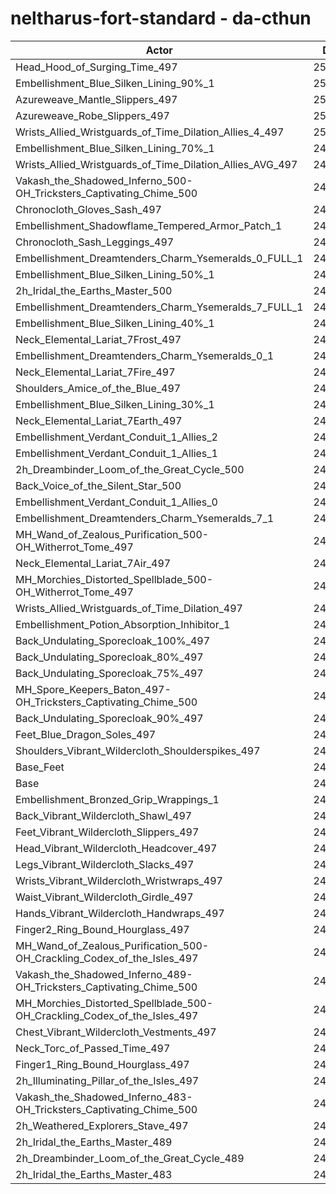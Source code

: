 # neltharus-fort-standard - da-cthun
| Actor | DPS | Increase |
|---|:---:|:---:|
|Head_Hood_of_Surging_Time_497|253469|2.64%|
|Embellishment_Blue_Silken_Lining_90%_1|250842|1.58%|
|Azureweave_Mantle_Slippers_497|250503|1.44%|
|Azureweave_Robe_Slippers_497|250483|1.44%|
|Wrists_Allied_Wristguards_of_Time_Dilation_Allies_4_497|250440|1.42%|
|Embellishment_Blue_Silken_Lining_70%_1|249979|1.23%|
|Wrists_Allied_Wristguards_of_Time_Dilation_Allies_AVG_497|249706|1.12%|
|Vakash_the_Shadowed_Inferno_500-OH_Tricksters_Captivating_Chime_500|249648|1.10%|
|Chronocloth_Gloves_Sash_497|249610|1.08%|
|Embellishment_Shadowflame_Tempered_Armor_Patch_1|249351|0.98%|
|Chronocloth_Sash_Leggings_497|249278|0.95%|
|Embellishment_Dreamtenders_Charm_Ysemeralds_0_FULL_1|249088|0.87%|
|Embellishment_Blue_Silken_Lining_50%_1|249071|0.86%|
|2h_Iridal_the_Earths_Master_500|248786|0.75%|
|Embellishment_Dreamtenders_Charm_Ysemeralds_7_FULL_1|248656|0.70%|
|Embellishment_Blue_Silken_Lining_40%_1|248616|0.68%|
|Neck_Elemental_Lariat_7Frost_497|248441|0.61%|
|Embellishment_Dreamtenders_Charm_Ysemeralds_0_1|248390|0.59%|
|Neck_Elemental_Lariat_7Fire_497|248369|0.58%|
|Shoulders_Amice_of_the_Blue_497|248271|0.54%|
|Embellishment_Blue_Silken_Lining_30%_1|248248|0.53%|
|Neck_Elemental_Lariat_7Earth_497|248141|0.49%|
|Embellishment_Verdant_Conduit_1_Allies_2|248068|0.46%|
|Embellishment_Verdant_Conduit_1_Allies_1|248058|0.45%|
|2h_Dreambinder_Loom_of_the_Great_Cycle_500|248051|0.45%|
|Back_Voice_of_the_Silent_Star_500|248025|0.44%|
|Embellishment_Verdant_Conduit_1_Allies_0|248011|0.43%|
|Embellishment_Dreamtenders_Charm_Ysemeralds_7_1|248006|0.43%|
|MH_Wand_of_Zealous_Purification_500-OH_Witherrot_Tome_497|247995|0.43%|
|Neck_Elemental_Lariat_7Air_497|247872|0.38%|
|MH_Morchies_Distorted_Spellblade_500-OH_Witherrot_Tome_497|247758|0.33%|
|Wrists_Allied_Wristguards_of_Time_Dilation_497|247584|0.26%|
|Embellishment_Potion_Absorption_Inhibitor_1|247555|0.25%|
|Back_Undulating_Sporecloak_100%_497|247486|0.22%|
|Back_Undulating_Sporecloak_80%_497|247317|0.15%|
|Back_Undulating_Sporecloak_75%_497|247309|0.15%|
|MH_Spore_Keepers_Baton_497-OH_Tricksters_Captivating_Chime_500|247300|0.15%|
|Back_Undulating_Sporecloak_90%_497|247285|0.14%|
|Feet_Blue_Dragon_Soles_497|247160|0.09%|
|Shoulders_Vibrant_Wildercloth_Shoulderspikes_497|247114|0.07%|
|Base_Feet|247094|0.06%|
|Base|246939|0.00%|
|Embellishment_Bronzed_Grip_Wrappings_1|246921|-0.01%|
|Back_Vibrant_Wildercloth_Shawl_497|246874|-0.03%|
|Feet_Vibrant_Wildercloth_Slippers_497|246844|-0.04%|
|Head_Vibrant_Wildercloth_Headcover_497|246830|-0.04%|
|Legs_Vibrant_Wildercloth_Slacks_497|246762|-0.07%|
|Wrists_Vibrant_Wildercloth_Wristwraps_497|246668|-0.11%|
|Waist_Vibrant_Wildercloth_Girdle_497|246666|-0.11%|
|Hands_Vibrant_Wildercloth_Handwraps_497|246606|-0.13%|
|Finger2_Ring_Bound_Hourglass_497|246581|-0.14%|
|MH_Wand_of_Zealous_Purification_500-OH_Crackling_Codex_of_the_Isles_497|246543|-0.16%|
|Vakash_the_Shadowed_Inferno_489-OH_Tricksters_Captivating_Chime_500|246511|-0.17%|
|MH_Morchies_Distorted_Spellblade_500-OH_Crackling_Codex_of_the_Isles_497|246453|-0.20%|
|Chest_Vibrant_Wildercloth_Vestments_497|246451|-0.20%|
|Neck_Torc_of_Passed_Time_497|246307|-0.26%|
|Finger1_Ring_Bound_Hourglass_497|245951|-0.40%|
|2h_Illuminating_Pillar_of_the_Isles_497|245755|-0.48%|
|Vakash_the_Shadowed_Inferno_483-OH_Tricksters_Captivating_Chime_500|244962|-0.80%|
|2h_Weathered_Explorers_Stave_497|244862|-0.84%|
|2h_Iridal_the_Earths_Master_489|244305|-1.07%|
|2h_Dreambinder_Loom_of_the_Great_Cycle_489|243745|-1.29%|
|2h_Iridal_the_Earths_Master_483|242172|-1.93%|
